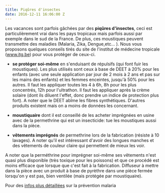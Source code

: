 ```yaml
---
title: Piqûres d'insectes
date: 2016-12-11 16:06:00 Z
---
```


Les vacances sont parfois gâchées par des **piqûres d'insectes**, ceci est particulièrement vrai dans les pays tropicaux mais parfois aussi par exemple dans le sud de la France. De plus, ces moustiques peuvent transmettre des maladies (Malaria, Zika, Dengue,etc... ). Nous vous proposons quelques conseils tirés du site de l'institut de médecine tropicale (www.itg.be) pour vous protéger de ceux-ci.

* **se protéger soi-même** en s'enduisant de répulsifs (qui font fuir les moustiques). Les plus utilisés sont ceux à base de DEET à 20% pour les enfants (avec une seule application par jour de 2 mois à 2 ans et pas sur les mains des enfants) et les femmes enceintes, jusqu'à 50% pour les autres. Il faut les appliquer toutes les 4 à 6h, 8h pour les plus concentrés, 12h pour l'ultrathon. Il faut les appliquer après la crème solaire (dont ils diluent l'effet, donc prendre un indice de protection plus fort). A noter que le DEET abîme les fibres synthétiques. D'autres produits existent mais on a moins de données les concernant.

* **moustiquaire** dont il est conseillé de les acheter imprégnées en usine avec de la permethrine qui est un insecticide: tue les moustiques aussi dans la pièce.

* **vêtements imprégnés** de permethrine lors de la fabrication (résiste à 10 lavages). A noter qu'il est intéressant d'avoir des longues manches et des vêtements de couleur claire qui permettent de mieux les voir.

A noter que la perméthrine pour imprégner soi-même ses vêtements n'est quasi plus disponible (très toxique pour les poissons) et que ce procédé est moins efficace que lorsque que c'est fait à la fabrication.
Diffuseur à mettre dans la pièce avec un produit à base de pyrèthre dans une pièce fermée lorsqu'on y est pas, bien ventilée (mais protégée par moustiquaire).

Pour des [infos plus détaillées](http://www.itg.be/itg/Uploads/MedServ/FMALTXT.pdf) sur la prévention malaria
